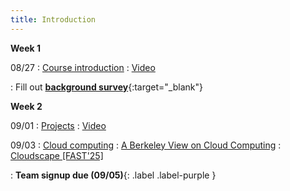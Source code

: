 ```yaml
---
title: Introduction
---
```


**Week 1**

08/27
: [Course introduction](/cs6501-serverless-ai-fall25/assets/docs/lec1-intro.pdf)
  : [Video](https://edstem.org/us/courses/84432/discussion/6884622)

: Fill out [**background survey**](https://forms.gle/ZszZC3BZkChptrRy9){:target="\_blank"}



**Week 2**

09/01
: [Projects](https://edstem.org/us/courses/84432/discussion/6897181)
  : [Video](https://edstem.org/us/courses/84432/discussion/6899403)

09/03
: [Cloud computing](/cs6501-serverless-ai-fall25/assets/docs/lec3-cloud-fundamentals.pdf) 
  : [A Berkeley View on Cloud Computing](https://www2.eecs.berkeley.edu/Pubs/TechRpts/2009/EECS-2009-28.pdf)
  : [Cloudscape [FAST'25]](https://www.usenix.org/conference/fast25/presentation/satija)
  
: **Team signup due (09/05)**{: .label .label-purple } 

